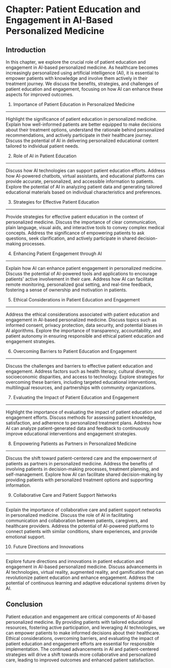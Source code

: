 Chapter: Patient Education and Engagement in AI-Based Personalized Medicine
===========================================================================

Introduction
------------

In this chapter, we explore the crucial role of patient education and engagement in AI-based personalized medicine. As healthcare becomes increasingly personalized using artificial intelligence (AI), it is essential to empower patients with knowledge and involve them actively in their treatment journey. We discuss the benefits, strategies, and challenges of patient education and engagement, focusing on how AI can enhance these aspects for improved outcomes.

1. Importance of Patient Education in Personalized Medicine
-----------------------------------------------------------

Highlight the significance of patient education in personalized medicine. Explain how well-informed patients are better equipped to make decisions about their treatment options, understand the rationale behind personalized recommendations, and actively participate in their healthcare journey. Discuss the potential of AI in delivering personalized educational content tailored to individual patient needs.

2. Role of AI in Patient Education
----------------------------------

Discuss how AI technologies can support patient education efforts. Address how AI-powered chatbots, virtual assistants, and educational platforms can provide accurate, personalized, and accessible information to patients. Explore the potential of AI in analyzing patient data and generating tailored educational materials based on individual characteristics and preferences.

3. Strategies for Effective Patient Education
---------------------------------------------

Provide strategies for effective patient education in the context of personalized medicine. Discuss the importance of clear communication, plain language, visual aids, and interactive tools to convey complex medical concepts. Address the significance of empowering patients to ask questions, seek clarification, and actively participate in shared decision-making processes.

4. Enhancing Patient Engagement through AI
------------------------------------------

Explain how AI can enhance patient engagement in personalized medicine. Discuss the potential of AI-powered tools and applications to encourage patients' active involvement in their care. Address how AI can facilitate remote monitoring, personalized goal setting, and real-time feedback, fostering a sense of ownership and motivation in patients.

5. Ethical Considerations in Patient Education and Engagement
-------------------------------------------------------------

Address the ethical considerations associated with patient education and engagement in AI-based personalized medicine. Discuss topics such as informed consent, privacy protection, data security, and potential biases in AI algorithms. Explore the importance of transparency, accountability, and patient autonomy in ensuring responsible and ethical patient education and engagement strategies.

6. Overcoming Barriers to Patient Education and Engagement
----------------------------------------------------------

Discuss the challenges and barriers to effective patient education and engagement. Address factors such as health literacy, cultural diversity, socioeconomic disparities, and access to technology. Explore strategies for overcoming these barriers, including targeted educational interventions, multilingual resources, and partnerships with community organizations.

7. Evaluating the Impact of Patient Education and Engagement
------------------------------------------------------------

Highlight the importance of evaluating the impact of patient education and engagement efforts. Discuss methods for assessing patient knowledge, satisfaction, and adherence to personalized treatment plans. Address how AI can analyze patient-generated data and feedback to continuously improve educational interventions and engagement strategies.

8. Empowering Patients as Partners in Personalized Medicine
-----------------------------------------------------------

Discuss the shift toward patient-centered care and the empowerment of patients as partners in personalized medicine. Address the benefits of involving patients in decision-making processes, treatment planning, and self-management. Explore how AI can facilitate shared decision-making by providing patients with personalized treatment options and supporting information.

9. Collaborative Care and Patient Support Networks
--------------------------------------------------

Explain the importance of collaborative care and patient support networks in personalized medicine. Discuss the role of AI in facilitating communication and collaboration between patients, caregivers, and healthcare providers. Address the potential of AI-powered platforms to connect patients with similar conditions, share experiences, and provide emotional support.

10. Future Directions and Innovations
-------------------------------------

Explore future directions and innovations in patient education and engagement in AI-based personalized medicine. Discuss advancements in AI technologies, virtual reality, augmented reality, and gamification that can revolutionize patient education and enhance engagement. Address the potential of continuous learning and adaptive educational systems driven by AI.

Conclusion
----------

Patient education and engagement are critical components of AI-based personalized medicine. By providing patients with tailored educational resources, fostering active participation, and leveraging AI technologies, we can empower patients to make informed decisions about their healthcare. Ethical considerations, overcoming barriers, and evaluating the impact of patient education and engagement efforts are essential for responsible implementation. The continued advancements in AI and patient-centered strategies will drive a shift towards more collaborative and personalized care, leading to improved outcomes and enhanced patient satisfaction.
